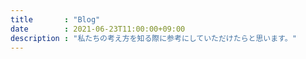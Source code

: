 ```yaml
---
title       : "Blog"
date        : 2021-06-23T11:00:00+09:00
description : "私たちの考え方を知る際に参考にしていただけたらと思います。"
---
```


